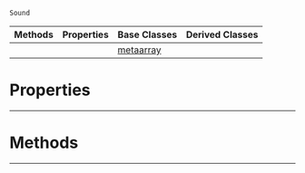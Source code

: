  `Sound`

|Methods|Properties|Base Classes|Derived Classes|
|---|---|---|---|
| | |[metaarray](https://github.com/ZilchEngine/ZilchDocs/blob/master/code_reference/class_reference/metaarray.markdown)| |


 #  Properties


---  
 #  Methods


---  
 

 